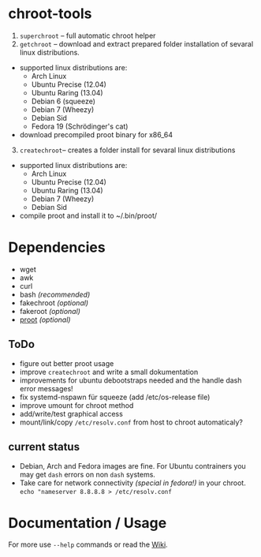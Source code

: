 chroot-tools
============

1. `superchroot` – full automatic chroot helper
2. `getchroot` – download and extract prepared folder installation of sevaral linux distributions. 
  * supported linux distributions are: 
    * Arch Linux
    * Ubuntu Precise (12.04)
    * Ubuntu Raring (13.04)
    * Debian 6 (squeeze)
    * Debian 7 (Wheezy)
    * Debian Sid 
    * Fedora 19 (Schrödinger's cat)
  * download precompiled proot binary for x86_64
3. `createchroot`– creates a folder install for sevaral linux distributions  
  * supported linux distributions are: 
    * Arch Linux 
    * Ubuntu Precise (12.04) 
    * Ubuntu Raring (13.04) 
    * Debian 7 (Wheezy)
    * Debian Sid
  * compile proot and install it to ~/.bin/proot/


# Dependencies

* wget
* awk
* curl
* bash _(recommended)_
* fakechroot _(optional)_
* fakeroot _(optional)_
* [proot](http://proot.me/) _(optional)_

## ToDo

* figure out better proot usage
* improve `createchroot` and write a small dokumentation
* improvements for ubuntu debootstraps needed and the handle dash error messages!
* fix systemd-nspawn für squeeze (add /etc/os-release file)
* improve umount for chroot method
* add/write/test graphical access
* mount/link/copy `/etc/resolv.conf` from host to chroot automaticaly?

## current status 

* Debian, Arch and Fedora images are fine. For Ubuntu contrainers you may get `dash` errors on non `dash` systems.
* Take care for network connectivity _(special in fedora!)_ in your chroot. `echo "nameserver 8.8.8.8 > /etc/resolv.conf`

# Documentation / Usage

For more use `--help` commands or read the [Wiki](https://github.com/markuman/chroot-tools/wiki).
